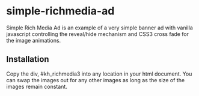 # simple-richmedia-ad

Simple Rich Media Ad is an example of a very simple banner ad with vanilla javascript controlling the reveal/hide mechanism and CSS3 cross fade for the image animations.

## Installation

Copy the div, #kh_richmedia3 into any location in your html document.
You can swap the images out for any other images as long as the size of the images remain constant.